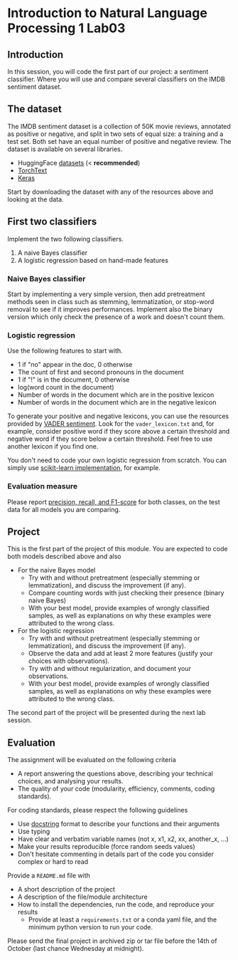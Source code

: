 # Introduction to Natural Language Processing 1 Lab03

## Introduction

In this session, you will code the first part of our project: a sentiment classifier. Where you will use and compare several classifiers on the IMDB sentiment dataset.

## The dataset

The IMDB sentiment dataset is a collection of 50K movie reviews, annotated as positive or negative, and split in two sets of equal size: a training and a test set. Both set have an equal number of positive and negative review. The dataset is available on several libraries.
* HuggingFace [datasets](https://huggingface.co/docs/datasets/) (< **recommended**)
* [TorchText](http://pytorch.org/text/master/datasets.html?highlight=imdb#torchtext.datasets.IMDB)
* [Keras](https://keras.io/api/datasets/imdb/)

Start by downloading the dataset with any of the resources above and looking at the data.

## First two classifiers

Implement the two following classifiers.
1. A naive Bayes classifier
2. A logistic regression based on hand-made features

### Naive Bayes classifier

Start by implementing a very simple version, then add pretreatment methods seen in class such as stemming, lemmatization, or stop-word removal to see if it improves performances. Implement also the binary version which only check the presence of a work and doesn't count them.

### Logistic regression

Use the following features to start with.
* 1 if "no" appear in the doc, 0 otherwise
* The count of first and second pronouns in the document
* 1 if "!" is in the document, 0 otherwise
* log(word count in the document)
* Number of words in the document which are in the positive lexicon
* Number of words in the document which are in the negative lexicon

To generate your positive and negative lexicons, you can use the resources provided by [VADER sentiment](https://github.com/cjhutto/vaderSentiment). Look for the `vader_lexicon.txt` and, for example, consider positive word if they score above a certain threshold and negative word if they score below a certain threshold. Feel free to use another lexicon if you find one.

You don't need to code your own logistic regression from scratch. You can simply use [scikit-learn implementation](https://scikit-learn.org/stable/modules/generated/sklearn.linear_model.LogisticRegression.html), for example.


### Evaluation measure

Please report [precision, recall, and F1-score](https://scikit-learn.org/stable/modules/generated/sklearn.metrics.precision_recall_fscore_support.html) for both classes, on the test data for all models you are comparing.


## Project

This is the first part of the project of this module. You are expected to code both models described above and also
* For the naive Bayes model
  * Try with and without pretreatment (especially stemming or lemmatization), and discuss the improvement (if any).
  * Compare counting words with just checking their presence (binary naive Bayes)
  * With your best model, provide examples of wrongly classified samples, as well as explanations on why these examples were attributed to the wrong class.
* For the logistic regression
  * Try with and without pretreatment (especially stemming or lemmatization), and discuss the improvement (if any).
  * Observe the data and add at least 2 more features (justify your choices with observations).
  * Try with and without regularization, and document your observations.
  * With your best model, provide examples of wrongly classified samples, as well as explanations on why these examples were attributed to the wrong class.
  
The second part of the project will be presented during the next lab session.

## Evaluation

The assignment will be evaluated on the following criteria

* A report answering the questions above, describing your technical choices, and analysing your results.
* The quality of your code (modularity, efficiency, comments, coding standards).

For coding standards, please respect the following guidelines
* Use [docstring](https://www.programiz.com/python-programming/docstrings) format to describe your functions and their arguments
* Use typing
* Have clear and verbatim variable names (not x, x1, x2, xx, another_x, ...)
* Make your results reproducible (force random seeds values)
* Don't hesitate commenting in details part of the code you consider complex or hard to read

Provide a `README.md` file with 
* A short description of the project
* A description of the file/module architecture
* How to install the dependencies, run the code, and reproduce your results
  * Provide at least a `requirements.txt` or a conda yaml file, and the minimum python version to run your code.

Please send the final project in archived zip or tar file before the 14th of October (last chance Wednesday at midnight).